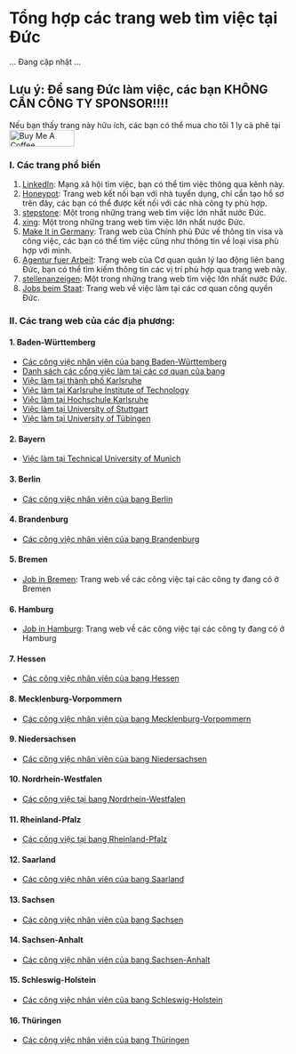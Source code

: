 # Tổng hợp các trang web tìm việc tại Đức
... Đang cập nhật ...

## Lưu ý: Để sang Đức làm việc, các bạn KHÔNG CẦN CÔNG TY SPONSOR!!!!

Nếu bạn thấy trang này hữu ích, các bạn có thể mua cho tôi 1 ly cà phê tại <a href="https://www.buymeacoffee.com/baolanlequang" target="_blank"><img src="https://cdn.buymeacoffee.com/buttons/v2/default-yellow.png" alt="Buy Me A Coffee" style="height: 30px !important;width: 117px !important;" ></a>

### I. Các trang phổ biến

1. [LinkedIn](https://www.linkedin.com): Mạng xã hội tìm việc, bạn có thể tìm việc thông qua kênh này.
2. [Honeypot](https://www.honeypot.io/en/): Trang web kết nối bạn với nhà tuyển dụng, chỉ cần tạo hồ sơ trên đây, các bạn có thể được kết nối với các nhà công ty phù hợp.
3. [stepstone](https://www.stepstone.de/): Một trong những trang web tìm việc lớn nhất nước Đức.
4. [xing](https://www.xing.com/): Một trong những trang web tìm việc lớn nhất nước Đức.
5. [Make It in Germany](https://www.make-it-in-germany.com/en/working-in-germany/job-listings): Trang web của Chính phủ Đức về thông tin visa và công việc, các bạn có thể tìm việc cũng như thông tin về loại visa phù hợp với mình.
6. [Agentur fuer Arbeit](https://www.arbeitsagentur.de/jobsuche/): Trang web của Cơ quan quản lý lao động liên bang Đức, bạn có thể tìm kiếm thông tin các vị trí phù hợp qua trang web này.
7. [stellenanzeigen](https://www.stellenanzeigen.de/): Một trong những trang web tìm việc lớn nhất nước Đức.
8. [Jobs beim Staat](https://www.jobs-beim-staat.de/): Trang web về việc làm tại các cơ quan công quyền Đức.

### II. Các trang web của các địa phương:
#### 1. Baden-Württemberg
- [Các công việc nhân viên của bang Baden-Württemberg](https://www.baden-wuerttemberg.de/de/service/stellen/stellenboerse-des-landes)
- [Danh sách các cổng việc làm tại các cơ quan của bang](https://www.baden-wuerttemberg.de/de/service/stellen/stellenportale-und-karriereseiten-des-landes)
- [Việc làm tại thành phố Karlsruhe](https://www.karlsruhe.de/stadt-rathaus/karriere-ausbildung/stellenportal)
- [Việc làm tại Karlsruhe Institute of Technology](https://www.pse.kit.edu/english/karriere/121.php)
- [Việc làm tại Hochschule Karlsruhe](https://www.h-ka.de/die-hochschule-karlsruhe/campus-karriere/stellenangebote)
- [Việc làm tại University of Stuttgart](https://www.stellenwerk.de/en/stuttgart/)
- [Việc làm tại University of Tübingen](https://uni-tuebingen.de/universitaet/karriere/freie-stellen/)
#### 2. Bayern
- [Việc làm tại Technical University of Munich](https://www.tum.de/en/about-tum/careers-and-jobs/careers-at-tum)
#### 3. Berlin
- [Các công việc nhân viên của bang Berlin](https://www.karriereportal-stellen.berlin.de/stellenangebote.html)
#### 4. Brandenburg
- [Các công việc nhân viên của bang Brandenburg](https://karriere-in-brandenburg.de/stellenangebote)
#### 5. Bremen
- [Job in Bremen](https://jobs.bremen.de/): Trang web về các công việc tại các công ty đang có ở Bremen
#### 6. Hamburg
- [Job in Hamburg](https://jobs.hamburg.de): Trang web về các công việc tại các công ty đang có ở Hamburg
#### 7. Hessen
- [Các công việc nhân viên của bang Hessen](https://stellensuche.hessen.de/unreg/index.html)
#### 8. Mecklenburg-Vorpommern
- [Các công việc nhân viên của bang Mecklenburg-Vorpommern](https://karriere-in-mv.de/)
#### 9. Niedersachsen
- [Các công việc nhân viên của bang Niedersachsen](https://www.niedersachsen.de/startseite/service/stellenausschreibungen/)
#### 10. Nordrhein-Westfalen
- [Các công việc tại bang Nordrhein-Westfalen](https://karriere.nrw/)
#### 11. Rheinland-Pfalz
- [Các công việc tại bang Rheinland-Pfalz](https://karriere.rlp.de/de/im-beruf/)
#### 12. Saarland
- [Các công việc nhân viên của bang Saarland](https://www.saarland.de/DE/portale/karriere/stellenangebote)
#### 13. Sachsen
- [Các công việc nhân viên của bang Sachsen](https://www.karriere.sachsen.de/)
#### 14. Sachsen-Anhalt
- [Các công việc nhân viên của bang Sachsen-Anhalt](https://www.sachsen-anhalt.de/bs/stellenausschreibungen-der-landesverwaltung)
#### 15. Schleswig-Holstein
- [Các công việc nhân viên của bang Schleswig-Holstein](https://www.schleswig-holstein.de/SiteGlobals/Forms/Stellensuche/Stellensuche_Formular.html?nn=497efc1d-9df5-4648-ad15-951e9ec47b69&callerId.HASH=1b58DemWTCZ1Z4DizWUNFfMCmxbsdcU%3D&callerId=497efc1d-9df5-4648-ad15-951e9ec47b69)
#### 16. Thüringen
- [Các công việc nhân viên của bang Thüringen](https://karriere.thueringen.de/stellensuche)

